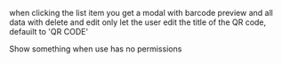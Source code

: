 when clicking the list item you get a modal with barcode preview and all data 
	with delete and edit
	only let the user edit the title of the QR code, defauilt to 'QR CODE'

Show something when use has no permissions
